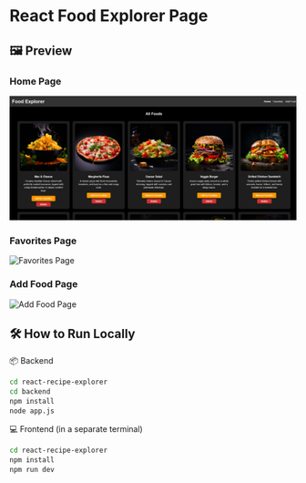 # React Food Explorer Page

## 🖼️ Preview

### Home Page  
![Home Page](./react-recipe-explorer/assets/ReactFoodHomePage.png)

### Favorites Page  
![Favorites Page](./assets/ReactFoodFavorites.png)

### Add Food Page  
![Add Food Page](./assets/ReactFoodAdd.png)

## 🛠️ How to Run Locally
📦 Backend
```bash
cd react-recipe-explorer
cd backend
npm install
node app.js
```
💻 Frontend (in a separate terminal)
```bash
cd react-recipe-explorer
npm install
npm run dev
